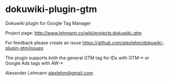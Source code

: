 dokuwiki-plugin-gtm
===================

Dokuwiki plugin for Google Tag Manager

Project page: http://www.lehmann.cx/wiki/projects:dokuwiki_gtm

For feedback please create an issue https://github.com/alexlehm/dokuwiki-plugin-gtm/issues

The plugin supports both the general GTM tag for IDs with GTM-* or Google Ads tags with AW-*

Alexander Lehmann alexlehm@gmail.com

